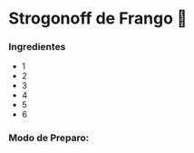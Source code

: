 # Strogonoff de Frango :chicken:

### Ingredientes

- 1
- 2
- 3
- 4
- 5
- 6



### Modo de Preparo: 









